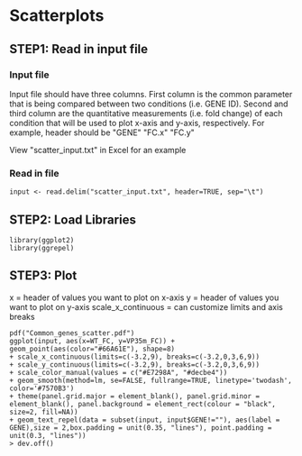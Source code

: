 # Scatterplots
## STEP1: Read in input file

### Input file
Input file should have three columns. First column is the common parameter that is being compared between two conditions (i.e. GENE ID). Second and third column are the quantitative measurements (i.e. fold change) of each condition that will be used to plot x-axis and y-axis, respectively. For example, header should be "GENE" "FC.x" "FC.y"

View "scatter_input.txt" in Excel for an example

### Read in file
```
input <- read.delim("scatter_input.txt", header=TRUE, sep="\t")
```
## STEP2: Load Libraries
```
library(ggplot2)
library(ggrepel)
```

## STEP3: Plot
x = header of values you want to plot on x-axis
y = header of values you want to plot on y-axis
scale_x_continuous = can customize limits and axis breaks
```
pdf("Common_genes_scatter.pdf")
ggplot(input, aes(x=WT_FC, y=VP35m_FC)) + geom_point(aes(color="#66A61E"), shape=8) 
+ scale_x_continuous(limits=c(-3.2,9), breaks=c(-3.2,0,3,6,9)) 
+ scale_y_continuous(limits=c(-3.2,9), breaks=c(-3.2,0,3,6,9)) 
+ scale_color_manual(values = c("#E7298A", "#decbe4")) 
+ geom_smooth(method=lm, se=FALSE, fullrange=TRUE, linetype='twodash', color='#7570B3') 
+ theme(panel.grid.major = element_blank(), panel.grid.minor = element_blank(), panel.background = element_rect(colour = "black", size=2, fill=NA)) 
+ geom_text_repel(data = subset(input, input$GENE!=""), aes(label = GENE),size = 2,box.padding = unit(0.35, "lines"), point.padding = unit(0.3, "lines"))
> dev.off()
```
